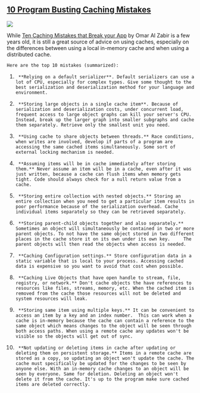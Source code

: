 ## [10 Program Busting Caching Mistakes](/blog/2014/7/16/10-program-busting-caching-mistakes.html)

    

    

![](https://farm6.staticflickr.com/5488/14460128067_74aedf3edf_m.jpg)

While [Ten Caching Mistakes that Break your App](http://www.codeproject.com/KB/web-cache/cachingmistakes.aspx?azid=74) by Omar Al Zabir is a few years old, it is still a great source of advice on using caches, especially on the differences between using a local in-memory cache and when using a distributed cache.

    Here are the top 10 mistakes (summarized):    

    

1.      **Relying on a default serializer**. Default serializers can use a lot of CPU, especially for complex types. Give some thought to the best serialization and deserialization method for your language and environment.    
2.      **Storing large objects in a single cache item**. Because of serialization and deserialization costs, under concurrent load, frequent access to large object graphs can kill your server's CPU. Instead, break up the larger graph into smaller subgraphs and cache them separately. Retrieve only the smallest unit you need.    
3.      **Using cache to share objects between threads.** Race conditions, when writes are involved, develop if parts of a program are accessing the same cached items simultaneously. Some sort of external locking mechanism is needed.     
4.      **Assuming items will be in cache immediately after storing them.** Never assume an item will be in a cache, even after it was just written, because a cache can flush items when memory gets tight. Code should always check for a null return value from a cache.    
5.      **Storing entire collection with nested objects.** Storing an entire collection when you need to get a particular item results in poor performance because of the serialization overhead. Cache individual items separately so they can be retrieved separately.     
6.      **Storing parent-child objects together and also separately.** Sometimes an object will simultaneously be contained in two or more parent objects. To not have the same object stored in two different places in the cache store it on its own under its own key.     The parent objects will then read the objects when access is needed.
7.      **Caching Configuration settings.** Store configuration data in a static variable that is local to your process. Accessing cached data is expensive so you want to avoid that cost when possible.    
8.      **Caching Live Objects that have open handle to stream, file, registry, or network.** Don't cache objects the have references to resources like files, streams, memory, etc. When the cached item is removed from the cache those resources will not be deleted and system resources will leak.     
9.      **Storing same item using multiple keys.** It can be convenient to access an item by a key and an index number.  This can work when a cache is in-memory because the cache can contain a reference to the same object which means changes to the object will be seen through both access paths. When using a remote cache any updates won't be visible so the objects will get out of sync.     
10.      **Not updating or deleting items in cache after updating or deleting them on persistent storage.** Items in a remote cache are stored as a copy, so updating an object won't update the cache. The cache must specifically be updated for the changes to be seen by anyone else. With an in-memory cache changes to an object will be seen by everyone. Same for deletion. Deleting an object won't delete it from the cache. It's up to the program make sure cached items are deleted correctly.    

    

    